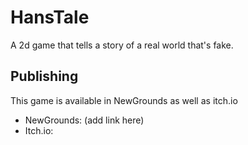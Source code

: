# HansTale
A 2d game that tells a story of a real world that's fake.

## Publishing
This game is available in NewGrounds as well as itch.io
* NewGrounds: (add link here)
* Itch.io:
